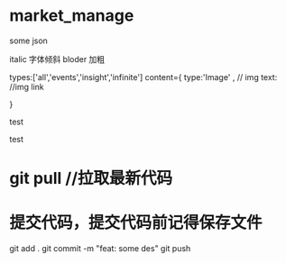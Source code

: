 # market_manage
some json



italic 字体倾斜
bloder 加粗

types:['all','events','insight','infinite']
content={
    type:'Image' , // img
    text: //img link

}


test 

test

# git pull //拉取最新代码


# 提交代码，提交代码前记得保存文件

git add . 
git commit -m "feat: some des"
git push 
